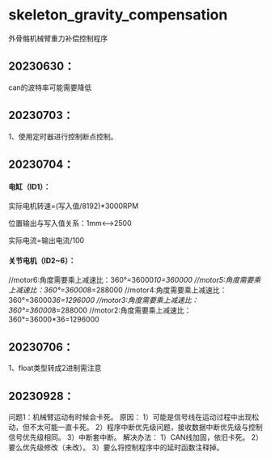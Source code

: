 # skeleton_gravity_compensation
外骨骼机械臂重力补偿控制程序



## 20230630：

can的波特率可能需要降低

## 20230703：

1、使用定时器进行控制断点控制。

## 20230704：

#### 电缸（ID1）：

实际电机转速=(写入值/8192)*3000RPM

位置输出与写入值关系：1mm<-->2500

实际电流=输出电流/100

#### 关节电机（ID2~6）：

//motor6:角度需要乘上减速比：360°=36000*10=360000
//motor5:角度需要乘上减速比：360°=36000*8=288000
//motor4:角度需要乘上减速比：360°=36000*36=1296000
//motor3:角度需要乘上减速比：360°=36000*8=288000
//motor2:角度需要乘上减速比：360°=36000*36=1296000

## 20230706：

1、float类型转成2进制需注意

## 20230928：
问题1：机械臂运动有时候会卡死。
原因：
1）可能是信号线在运动过程中出现松动，但不太可能一直卡死。
2）程序中断优先级问题，接收数据中断优先级与控制信号优先级相同。
3）中断套中断。
解决办法：
1）CAN线加固，依旧卡死。
2）要么优先级修改（未改）。
3）要么将控制程序中的延时函数注释掉。